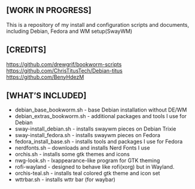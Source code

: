                            
## [WORK IN PROGRESS]

This is a repository of my install and configuration scripts and documents, including Debian, Fedora and WM setup(SwayWM)

## [CREDITS]

https://github.com/drewgrif/bookworm-scripts  
https://github.com/ChrisTitusTech/Debian-titus  
https://github.com/BenyHdezM

## [WHAT’S INCLUDED]

* debian_base_bookworm.sh - base Debian installation without DE/WM
* debian_extras_bookworm.sh - additional packages and tools I use for Debian
* sway-install_debian.sh - installs swaywm pieces on Debian Trixie
* sway-install_fedora.sh - installs swaywm pieces on Fedora
* fedora_install_base.sh - installs tools and packages I use for Fedora
* nerdfonts.sh – downloads and installs Nerd Fonts I use
* orchis.sh - installs some gtk themes and icons
* nwg-look.sh - lxappearance-like program for GTK theming
* rofi-wayland - designed to behave like rofi(xorg) but in Wayland.
* orchis-teal.sh - installs teal colored gtk theme and icon set
* wttrbar.sh - installs wttr bar (for waybar)
